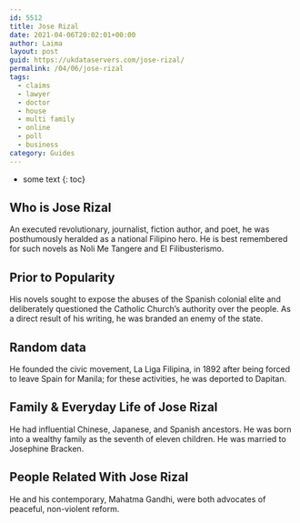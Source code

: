 ```yaml
---
id: 5512
title: Jose Rizal
date: 2021-04-06T20:02:01+00:00
author: Laima
layout: post
guid: https://ukdataservers.com/jose-rizal/
permalink: /04/06/jose-rizal
tags:
  - claims
  - lawyer
  - doctor
  - house
  - multi family
  - online
  - poll
  - business
category: Guides
---
```


* some text
{: toc}


## Who is Jose Rizal
                  
                  
                  
An executed revolutionary, journalist, fiction author, and poet, he was posthumously heralded as a national Filipino hero. He is best remembered for such novels as Noli Me Tangere and El Filibusterismo.
                  
              
            
              
            
                
                
                
## Prior to Popularity
                  
                  
                  
His novels sought to expose the abuses of the Spanish colonial elite and deliberately questioned the Catholic Church&#8217;s authority over the people. As a direct result of his writing, he was branded an enemy of the state.
                  
              
            
              
            
                
                
                
## Random data
                  
                  
                  
He founded the civic movement, La Liga Filipina, in 1892 after being forced to leave Spain for Manila; for these activities, he was deported to Dapitan.
                  
              
            
              
            
                
                
                
## Family & Everyday Life of Jose Rizal
                  
                  
                  
He had influential Chinese, Japanese, and Spanish ancestors. He was born into a wealthy family as the seventh of eleven children. He was married to Josephine Bracken.
                  
              
            
              
            
                
                
                
## People Related With Jose Rizal
                  
                  
                  
He and his contemporary, Mahatma Gandhi, were both advocates of peaceful, non-violent reform.
                  
              
            
              
            
                
              
            
              
              
            
            
              
            
          
          
          